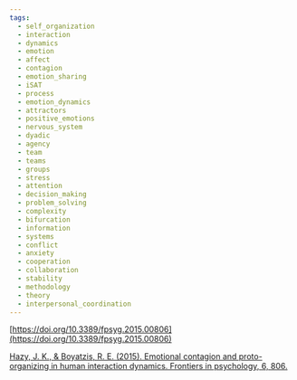 ```yaml
---
tags:
  - self_organization
  - interaction
  - dynamics
  - emotion
  - affect
  - contagion
  - emotion_sharing
  - iSAT
  - process
  - emotion_dynamics
  - attractors
  - positive_emotions
  - nervous_system
  - dyadic
  - agency
  - team
  - teams
  - groups
  - stress
  - attention
  - decision_making
  - problem_solving
  - complexity
  - bifurcation
  - information
  - systems
  - conflict
  - anxiety
  - cooperation
  - collaboration
  - stability
  - methodology
  - theory
  - interpersonal_coordination
---
```


[https://doi.org/10.3389/fpsyg.2015.00806](https://doi.org/10.3389/fpsyg.2015.00806)

[Hazy, J. K., & Boyatzis, R. E. (2015). Emotional contagion and proto-organizing in human interaction dynamics. Frontiers in psychology, 6, 806.](https://www.frontiersin.org/journals/psychology/articles/10.3389/fpsyg.2015.00806/full)